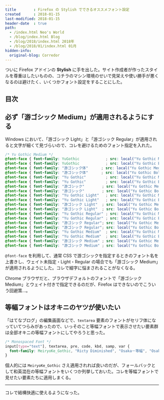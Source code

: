 ```yaml
---
title        : Firefox の Stylish でできるオススメフォント設定
created      : 2018-01-15
last-modified: 2018-01-15
header-date  : true
path:
  - /index.html Neo's World
  - /blog/index.html Blog
  - /blog/2018/index.html 2018年
  - /blog/2018/01/index.html 01月
hidden-info:
  original-blog: Corredor
---
```


ついに Firefox アドインの **Stylish** に手を出した。サイト作成者が作ったスタイルを尊重はしたいものの、コチラのマシン環境のせいで見栄えや使い勝手が悪くなるのは避けたく、いくつかフォント設定をすることにした。

## 目次

## 必ず「游ゴシック Medium」が適用されるようにする

Windows において、「游ゴシック Light」と「游ゴシック Regular」が適用されると文字が細くて見づらいので、コレを避けるためのフォント指定を入れた。

```css
/* Yu Gothic Medium */
@font-face { font-family: YuGothic            ; src: local("Yu Gothic Medium"), local("游ゴシック Medium"); }
@font-face { font-family: YuGothic            ; src: local("Yu Gothic Bold")  , local("游ゴシック Bold")  ; font-weight: bold; }
@font-face { font-family: "游ゴシック体"      ; src: local("Yu Gothic Medium"), local("游ゴシック Medium"); }
@font-face { font-family: "游ゴシック体"      ; src: local("Yu Gothic Bold")  , local("游ゴシック Bold")  ; font-weight: bold; }
@font-face { font-family: "Yu Gothic"         ; src: local("Yu Gothic Medium"), local("游ゴシック Medium"); }
@font-face { font-family: "Yu Gothic"         ; src: local("Yu Gothic Bold")  , local("游ゴシック Bold")  ; font-weight: bold; }
@font-face { font-family: "游ゴシック"        ; src: local("Yu Gothic Medium"), local("游ゴシック Medium"); }
@font-face { font-family: "游ゴシック"        ; src: local("Yu Gothic Bold")  , local("游ゴシック Bold")  ; font-weight: bold; }
@font-face { font-family: "Yu Gothic Light"   ; src: local("Yu Gothic Medium"), local("游ゴシック Medium"); }
@font-face { font-family: "Yu Gothic Light"   ; src: local("Yu Gothic Bold")  , local("游ゴシック Bold")  ; font-weight: bold; }
@font-face { font-family: "游ゴシック Light"  ; src: local("Yu Gothic Medium"), local("游ゴシック Medium"); }
@font-face { font-family: "游ゴシック Light"  ; src: local("Yu Gothic Bold")  , local("游ゴシック Bold")  ; font-weight: bold; }
@font-face { font-family: "Yu Gothic Regular" ; src: local("Yu Gothic Medium"), local("游ゴシック Medium"); }
@font-face { font-family: "Yu Gothic Regular" ; src: local("Yu Gothic Bold")  , local("游ゴシック Bold")  ; font-weight: bold; }
@font-face { font-family: "游ゴシック Regular"; src: local("Yu Gothic Medium"), local("游ゴシック Medium"); }
@font-face { font-family: "游ゴシック Regular"; src: local("Yu Gothic Bold")  , local("游ゴシック Bold")  ; font-weight: bold; }
@font-face { font-family: "Yu Gothic Medium"  ; src: local("Yu Gothic Medium"), local("游ゴシック Medium"); }
@font-face { font-family: "Yu Gothic Medium"  ; src: local("Yu Gothic Bold")  , local("游ゴシック Bold")  ; font-weight: bold; }
@font-face { font-family: "游ゴシック Medium" ; src: local("Yu Gothic Medium"), local("游ゴシック Medium"); }
@font-face { font-family: "游ゴシック Medium" ; src: local("Yu Gothic Bold")  , local("游ゴシック Bold")  ; font-weight: bold; }
```

`@font-face` を利用して、通常 CSS で游ゴシックを指定するときのフォント名を上書きし、ウェイト未指定・Light・Regular の場合でも「游ゴシック Medium」が適用されるようにした。コレで細字に悩まされることがなくなる。

Chrome ブラウザだと、ブラウザデフォルトのフォントで「游ゴシック Medium」とウェイト付きで指定できるのだが、Firefox はできないのでこういう回避策…。

## 等幅フォントはオキニのヤツが使いたい

「はてなブログ」の編集画面などで、`textarea` 要素のフォントがセリフ体になっていてつらみがあったので、いっそのこと等幅フォントで表示させたい要素群は全部オキニの等幅フォントにしてやろうと思った。

```css
/* Monospaced Font */
input[type="text"], textarea, pre, code, kbd, samp, var {
  font-family: MeiryoKe_Gothic, "Ricty Diminished", "Osaka－等幅", "Osaka-等幅", Osaka-mono, "ＭＳ ゴシック", "MS Gothic", "Courier New", Courier, Monaco, Menlo, Consolas, "Lucida Console", monospace !important;
}
```

個人的には `MeiryoKe_Gothic` さえ適用されれば良いのだが、フォールバックとして和英混在の等幅フォントをいくつか列挙しておいた。コレを等幅フォントで見せたい要素たちに適用しまくる。

-----

コレで結構快適に使えるようになった。
